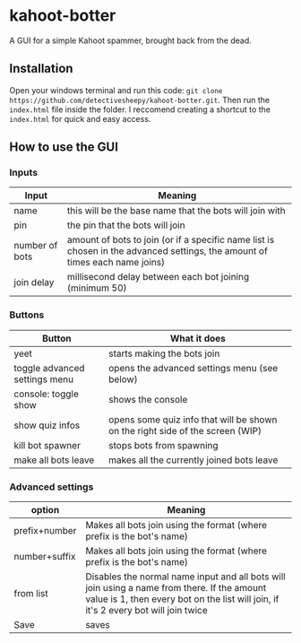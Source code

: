 
# kahoot-botter

A GUI for a simple Kahoot spammer, brought back from the dead.

## Installation
Open your windows terminal and run this code:
``git clone https://github.com/detectivesheepy/kahoot-botter.git``.
Then run the ``index.html`` file inside the folder. I reccomend creating a shortcut to the ``index.html`` for quick and easy access.

## How to use the GUI

### Inputs

|Input|Meaning|
|--|--|
| name | this will be the base name that the bots will join with |
| pin | the pin that the bots will join |
| number of bots | amount of bots to join (or if a specific name list is chosen in the advanced settings, the amount of times each name joins) |
| join delay | millisecond delay between each bot joining (minimum 50) |

### Buttons

|Button|What it does|
|--|--|
| yeet | starts making the bots join |
| toggle advanced settings menu | opens the advanced settings menu (see below) |
| console: toggle show| shows the console |
| show quiz infos | opens some quiz info that will be shown on the right side of the screen (WIP) |
| kill bot spawner | stops bots from spawning |
| make all bots leave | makes all the currently joined bots leave |

### Advanced settings

| option | Meaning |
|--|--|
| prefix+number | Makes all bots join using the format (where prefix is the bot's name) |
| number+suffix | Makes all bots join using the format (where prefix is the bot's name) |
| from list | Disables the normal name input and all bots will join using a name from there. If the amount value is 1, then every bot on the list will join, if it's 2 every bot will join twice |
| Save | saves |
